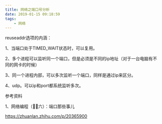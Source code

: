 ```yaml
---
title: 网络之端口号分析
date: 2019-01-15 09:18:59
tags:
	- 网络
---
```


reuseaddr选项的内涵：

1、当端口处于TIMED_WAIT状态时，可以复用。

2、多个进程可以监听同一个端口，但是必须是不同的ip地址（对于一台电脑有不同的网卡的时候）

3、同一个进程内部，可以多次监听一个端口，同样是通过ip来区分。

4、udp。可以ip和port都系统监听多次。



参考资料

1、网络编程（六）：端口那些事儿

https://zhuanlan.zhihu.com/p/20365900